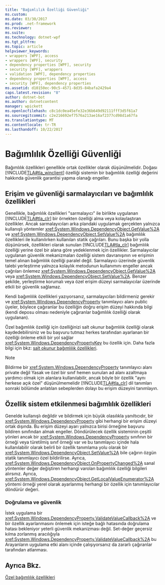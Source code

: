 ```yaml
---
title: "Bağımlılık Özelliği Güvenliği"
ms.custom: 
ms.date: 03/30/2017
ms.prod: .net-framework
ms.reviewer: 
ms.suite: 
ms.technology: dotnet-wpf
ms.tgt_pltfrm: 
ms.topic: article
helpviewer_keywords:
- wrappers [WPF], access
- wrappers [WPF], security
- dependency properties [WPF], security
- security [WPF], wrappers
- validation [WPF], dependency properties
- dependency properties [WPF], access
- security [WPF], dependency properties
ms.assetid: d10150ec-90c5-4571-8d35-84bafa2429a4
caps.latest.revision: "8"
author: dotnet-bot
ms.author: dotnetcontent
manager: wpickett
ms.openlocfilehash: c8c1dc0ea45efe32e36b649d92111fff3d5f61a7
ms.sourcegitcommit: c2e216692ef7576a213ae16af2377cd98d1a67fa
ms.translationtype: MT
ms.contentlocale: tr-TR
ms.lasthandoff: 10/22/2017
---
```

# <a name="dependency-property-security"></a>Bağımlılık Özelliği Güvenliği
Bağımlılık özellikleri genellikle ortak özellikler olarak düşünülmelidir. Doğası [!INCLUDE[TLA#tla_winclient](../../../../includes/tlasharptla-winclient-md.md)] özelliği sistemin bir bağımlılık özelliği değerini hakkında güvenlik garantisi yapma olanağı engeller.  
  
  
<a name="AccessSecurity"></a>   
## <a name="access-and-security-of-wrappers-and-dependency-properties"></a>Erişim ve güvenliği sarmalayıcıları ve bağımlılık özellikleri  
 Genellikle, bağımlılık özellikleri "sarmalayıcı" ile birlikte uygulanan [!INCLUDE[TLA#tla_clr](../../../../includes/tlasharptla-clr-md.md)] bir örnekten özelliği alma veya kolaylaştıran özellikler. Ancak sarmalayıcıları arka plandaki uygulamak gerçekten yalnızca kullanışlı yöntemler <xref:System.Windows.DependencyObject.GetValue%2A> ve <xref:System.Windows.DependencyObject.SetValue%2A> bağımlılık özellikleri ile kullanılırken kullanılan statik çağrıları. Bunu başka bir yolla düşünürsek, özellikleri olarak sunulan [!INCLUDE[TLA#tla_clr](../../../../includes/tlasharptla-clr-md.md)] bağımlılık özelliği yerine özel bir alana göre yedeklenmek için özellikler. Sarmalayıcılar uygulanan güvenlik mekanizmaları özelliği sistem davranışının ve erişimin temel alınan bağımlılık özelliği paralel değil. Sarmalayıcı üzerinde güvenlik talebi yerleştirme yalnızca kolaylık metodunun kullanımını engeller ancak çağrıları önlemez <xref:System.Windows.DependencyObject.GetValue%2A> veya <xref:System.Windows.DependencyObject.SetValue%2A>. Benzer şekilde, yerleştirme korumalı veya özel erişim düzeyi sarmalayıcılar üzerinde etkili bir güvenlik sağlamaz.  
  
 Kendi bağımlılık özellikleri yazıyorsanız, sarmalayıcıları bildirmeniz gerekir ve <xref:System.Windows.DependencyProperty> tanımlayıcı alanı public üyeler, böylece çağıranlar bu özelliğin doğru erişim düzeyi hakkında bilgi (kendi deposu olması nedeniyle çağıranlar bağımlılık özelliği olarak uygulanan).  
  
 Özel bağımlılık özelliği için özelliğinizi salt okunur bağımlılık özelliği olarak kaydedebilirsiniz ve bu başvuru tutmaz herkes tarafından ayarlanan bir özelliği önleme etkili bir yol sağlar <xref:System.Windows.DependencyPropertyKey> bu özellik için. Daha fazla bilgi için bkz: [salt okunur bağımlılık özellikleri](../../../../docs/framework/wpf/advanced/read-only-dependency-properties.md).  
  
> [!NOTE]
>  Bildirme bir <xref:System.Windows.DependencyProperty> tanımlayıcı alanı private değil Yasak ve özel bir sınıf hemen sunulan ad alanı azaltmaya yardımcı olmak için alanlara kullanılabilir, ancak böyle bir özellik "aynı herkese açık özel" düşünülmemelidir [!INCLUDE[TLA#tla_clr](../../../../includes/tlasharptla-clr-md.md)] dil tanımları sonraki bölümde anlatılan sebeplerden dolayı bu erişim düzeyini tanımlayın.  
  
<a name="PropertySystemExposure"></a>   
## <a name="property-system-exposure-of-dependency-properties"></a>Özellik sistem etkilenmesi bağımlılık özellikleri  
 Genelde kullanışlı değildir ve bildirmek için büyük olasılıkla yanıltıcıdır, bir <xref:System.Windows.DependencyProperty> gibi herhangi bir erişim düzeyi ortak dışında. Bu erişim düzeyi ayarı yalnızca birisi örneğine başvuru bildiren sınıfından almak engeller. Döndürülecek özellik sisteminin çeşitli yönleri ancak bir <xref:System.Windows.DependencyProperty> sınıfının bir örneği veya türetilmiş sınıf örneği var ve bu tanımlayıcı içinde hala kullanılabilir olarak belirli bir özellik tanımlama yolu olarak bir <xref:System.Windows.DependencyObject.SetValue%2A> bile çağırın özgün statik tanımlayıcı özel bildirilirse. Ayrıca, <xref:System.Windows.DependencyObject.OnPropertyChanged%2A> sanal yöntemler değer değiştiren herhangi varolan bağımlılık özelliği bilgileri alırsınız. Ayrıca, <xref:System.Windows.DependencyObject.GetLocalValueEnumerator%2A> yöntemi örneği yerel olarak ayarlanmış herhangi bir özellik için tanımlayıcılar döndürür değeri.  
  
### <a name="validation-and-security"></a>Doğrulama ve güvenlik  
 İstek uygulama bir <xref:System.Windows.DependencyProperty.ValidateValueCallback%2A> ve bir özellik ayarlanmasını önlemek için isteğe bağlı hatasında doğrulama hatası bekleniyor yeterli güvenlik mekanizması değil. Set-değer geçersiz kılma zorlanmış aracılığıyla <xref:System.Windows.DependencyProperty.ValidateValueCallback%2A> bu Arayanların uygulama etki alanı içinde çalışıyorsanız da zararlı çağıranlar tarafından atlanması.  
  
## <a name="see-also"></a>Ayrıca Bkz.  
 [Özel bağımlılık özellikleri](../../../../docs/framework/wpf/advanced/custom-dependency-properties.md)
